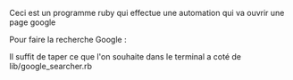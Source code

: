 Ceci est un programme ruby qui effectue une automation qui va ouvrir une page google

Pour faire la recherche Google : 

Il suffit de taper ce que l'on souhaite dans le terminal a coté de lib/google_searcher.rb 

